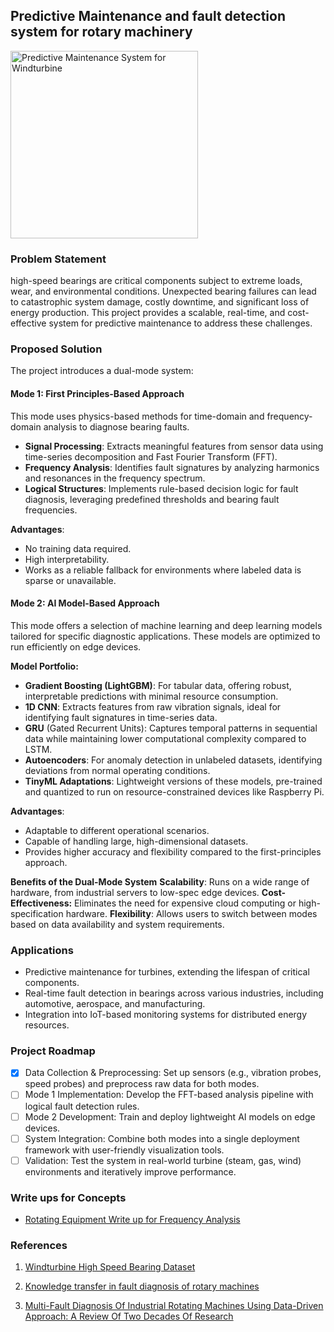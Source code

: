 ## Predictive Maintenance and fault detection system for rotary machinery

<img src="https://raw.githubusercontent.com/bhavikmk/windturbine/refs/heads/main/src/infographic.webp" alt="Predictive Maintenance System for Windturbine" width="300" height="300">

### Problem Statement

high-speed bearings are critical components subject to extreme loads, wear, and environmental conditions. Unexpected bearing failures can lead to catastrophic system damage, costly downtime, and significant loss of energy production. This project provides a scalable, real-time, and cost-effective system for predictive maintenance to address these challenges.

### Proposed Solution
The project introduces a dual-mode system:

#### **Mode 1**: First Principles-Based Approach

This mode uses physics-based methods for time-domain and frequency-domain analysis to diagnose bearing faults.

- **Signal Processing**: Extracts meaningful features from sensor data using time-series decomposition and Fast Fourier Transform (FFT).
- **Frequency Analysis**: Identifies fault signatures by analyzing harmonics and resonances in the frequency spectrum.
- **Logical Structures**: Implements rule-based decision logic for fault diagnosis, leveraging predefined thresholds and bearing fault frequencies.

**Advantages**:
- No training data required.
- High interpretability.
- Works as a reliable fallback for environments where labeled data is sparse or unavailable.

#### **Mode 2:** AI Model-Based Approach
This mode offers a selection of machine learning and deep learning models tailored for specific diagnostic applications. These models are optimized to run efficiently on edge devices.

**Model Portfolio:**

- **Gradient Boosting (LightGBM)**: For tabular data, offering robust, interpretable predictions with minimal resource consumption.
- **1D CNN**: Extracts features from raw vibration signals, ideal for identifying fault signatures in time-series data.
- **GRU** (Gated Recurrent Units): Captures temporal patterns in sequential data while maintaining lower computational complexity compared to LSTM.
- **Autoencoders**: For anomaly detection in unlabeled datasets, identifying deviations from normal operating conditions.
- **TinyML Adaptations**: Lightweight versions of these models, pre-trained and quantized to run on resource-constrained devices like Raspberry Pi.

**Advantages**:

- Adaptable to different operational scenarios.
- Capable of handling large, high-dimensional datasets.
- Provides higher accuracy and flexibility compared to the first-principles approach.

**Benefits of the Dual-Mode System**
**Scalability**: Runs on a wide range of hardware, from industrial servers to low-spec edge devices.
**Cost-Effectiveness:** Eliminates the need for expensive cloud computing or high-specification hardware.
**Flexibility**: Allows users to switch between modes based on data availability and system requirements.


### Applications
- Predictive maintenance for turbines, extending the lifespan of critical components.
- Real-time fault detection in bearings across various industries, including automotive, aerospace, and manufacturing.
- Integration into IoT-based monitoring systems for distributed energy resources.


### Project Roadmap
- [x] Data Collection & Preprocessing: Set up sensors (e.g., vibration probes, speed probes) and preprocess raw data for both modes.
- [ ] Mode 1 Implementation: Develop the FFT-based analysis pipeline with logical fault detection rules.
- [ ] Mode 2 Development: Train and deploy lightweight AI models on edge devices.
- [ ] System Integration: Combine both modes into a single deployment framework with user-friendly visualization tools.
- [ ] Validation: Test the system in real-world turbine (steam, gas, wind) environments and iteratively improve performance.

### Write ups for Concepts

- [Rotating Equipment Write up for Frequency Analysis](https://github.com/bhavikmk/RotorAI/blob/main/documentation/RotatingMachines.md)


<!-- ### Project Structure

```
wind_turbine_bearing_ai/
├── data_csv/                # Contains raw and processed sensor datasets
├── notebooks/           # Jupyter notebooks for exploratory data analysis and model development
├── models/              # Pre-trained and optimized models
├── src/                 # Source code for training and inference
│   ├── preprocessing/   # Data cleaning and feature engineering scripts
│   ├── models/          # AI model implementations
│   ├── evaluation/      # Model evaluation and performance metrics
├── edge/                # Scripts for edge deployment
├── tests/               # Unit tests for project components
├── README.md            # Project overview and instructions
├── requirements.txt     # Dependencies for the project
└── LICENSE              # License file
``` -->


### References
1. [Windturbine High Speed Bearing Dataset](https://www.kaggle.com/datasets/luishpinto/wind-turbine-high-speed-bearing-prognosis-data)

2. [Knowledge transfer in fault diagnosis of rotary machines](https://ietresearch.onlinelibrary.wiley.com/doi/pdfdirect/10.1049/cim2.12047)

3. [Multi-Fault Diagnosis Of Industrial Rotating Machines Using Data-Driven Approach: A Review Of Two Decades Of Research](https://arxiv.org/pdf/2206.14153)
